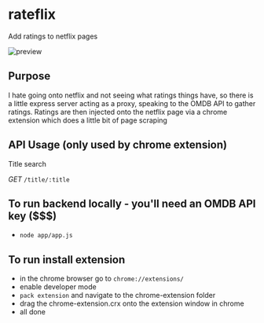 # rateflix
Add ratings to netflix pages

![preview](http://i.imgur.com/aaBPU1x.png)

## Purpose
I hate going onto netflix and not seeing what ratings things have, so there is a little express server acting as a proxy, speaking to the OMDB API to gather ratings.  Ratings are then injected onto the netflix page via a chrome extension which does a little bit of page scraping

## API Usage (only used by chrome extension)

Title search

*GET*
`/title/:title`


## To run backend locally - you'll need an OMDB API key ($$$)
* `node app/app.js`

## To run install extension
* in the chrome browser go to `chrome://extensions/`
* enable developer mode
* `pack extension` and navigate to the chrome-extension folder
* drag the chrome-extension.crx onto the extension window in chrome
* all done

